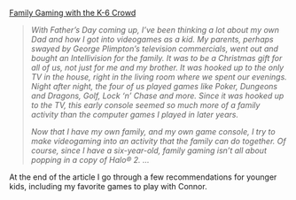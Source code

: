 <a title="Xbox Dad" href="http://www.xbox.com/en-US/community/personality/xboxdad/2007/0605-gamingk6.htm" target="_blank" class="broken_link">Family Gaming with the K-6 Crowd</a>

> _With Father&#8217;s Day coming up, I&#8217;ve been thinking a lot about my own Dad and how I got into videogames as a kid. My parents, perhaps swayed by George Plimpton&#8217;s television commercials, went out and bought an Intellivision for the family. It was to be a Christmas gift for all of us, not just for me and my brother. It was hooked up to the only TV in the house, right in the living room where we spent our evenings. Night after night, the four of us played games like Poker, Dungeons and Dragons, Golf, Lock &#8216;n&#8217; Chase and more. Since it was hooked up to the TV, this early console seemed so much more of a family activity than the computer games I played in later years._ 
> 
> _Now that I have my own family, and my own game console, I try to make videogaming into an activity that the family can do together. Of course, since I have a six-year-old, family gaming isn&#8217;t all about popping in a copy of Halo® 2. &#8230;_ 

At the end of the article I go through a few recommendations for younger kids, including my favorite games to play with Connor.